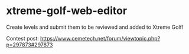 # xtreme-golf-web-editor
Create levels and submit them to be reviewed and added to Xtreme Golf!

Contest post: https://www.cemetech.net/forum/viewtopic.php?p=297873#297873
